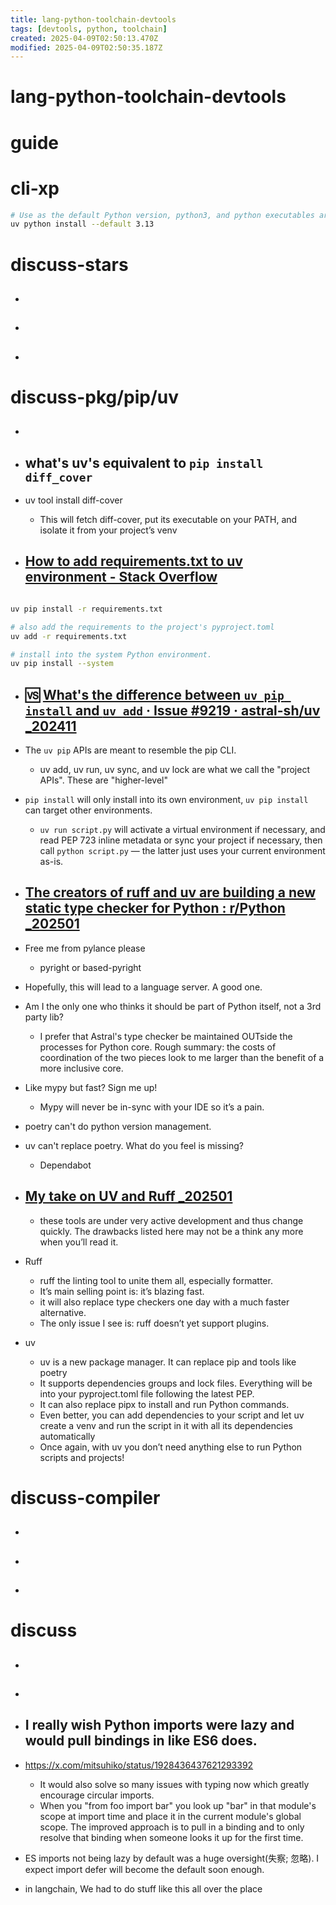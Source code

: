 ```yaml
---
title: lang-python-toolchain-devtools
tags: [devtools, python, toolchain]
created: 2025-04-09T02:50:13.470Z
modified: 2025-04-09T02:50:35.187Z
---
```


# lang-python-toolchain-devtools

# guide

# cli-xp

```sh
# Use as the default Python version, python3, and python executables are also installed.
uv python install --default 3.13 
```

# discuss-stars
- ## 

- ## 

- ## 
# discuss-pkg/pip/uv
- ## 

- ## what's uv's equivalent to `pip install diff_cover`

- uv tool install diff-cover
  - This will fetch diff-cover, put its executable on your PATH, and isolate it from your project’s venv 

- ## [How to add requirements.txt to uv environment - Stack Overflow](https://stackoverflow.com/questions/79344035/how-to-add-requirements-txt-to-uv-environment)

```sh

uv pip install -r requirements.txt

# also add the requirements to the project's pyproject.toml
uv add -r requirements.txt

# install into the system Python environment.
uv pip install --system
```

- ## 🆚 [What's the difference between `uv pip install` and `uv add` · Issue #9219 · astral-sh/uv _202411](https://github.com/astral-sh/uv/issues/9219)
- The `uv pip` APIs are meant to resemble the pip CLI. 
  - uv add, uv run, uv sync, and uv lock are what we call the "project APIs". These are "higher-level"
- `pip install` will only install into its own environment, `uv pip install` can target other environments.
  - `uv run script.py` will activate a virtual environment if necessary, and read PEP 723 inline metadata or sync your project if necessary, then call `python script.py` — the latter just uses your current environment as-is.

- ## [The creators of ruff and uv are building a new static type checker for Python : r/Python _202501](https://www.reddit.com/r/Python/comments/1idk4ko/the_creators_of_ruff_and_uv_are_building_a_new/)
- Free me from pylance please
  - pyright or based-pyright

- Hopefully, this will lead to a language server. A good one.

- Am I the only one who thinks it should be part of Python itself, not a 3rd party lib?
  - I prefer that Astral's type checker be maintained OUTside the processes for Python core. Rough summary: the costs of coordination of the two pieces look to me larger than the benefit of a more inclusive core.

- Like mypy but fast? Sign me up!
  - Mypy will never be in-sync with your IDE so it’s a pain.

- poetry can't do python version management.
- uv can't replace poetry. What do you feel is missing?
  - Dependabot

- ## [My take on UV and Ruff _202501](https://www.jujens.eu/posts/en/2025/Jan/25/uv-and-ruff/)
  - these tools are under very active development and thus change quickly. The drawbacks listed here may not be a think any more when you’ll read it.
- Ruff
  - ruff the linting tool to unite them all, especially formatter.
  - It’s main selling point is: it’s blazing fast.
  - it will also replace type checkers one day with a much faster alternative.
  - The only issue I see is: ruff doesn’t yet support plugins. 
- uv
  - uv is a new package manager. It can replace pip and tools like poetry
  - It supports dependencies groups and lock files. Everything will be into your pyproject.toml file following the latest PEP. 
  - It can also replace pipx to install and run Python commands. 
  - Even better, you can add dependencies to your script and let uv create a venv and run the script in it with all its dependencies automatically
  - Once again, with uv you don’t need anything else to run Python scripts and projects!

# discuss-compiler
- ## 

- ## 

- ## 
# discuss
- ## 

- ## 

- ## I really wish Python imports were lazy and would pull bindings in like ES6 does. 
- https://x.com/mitsuhiko/status/1928436437621293392
  - It would also solve so many issues with typing now which greatly encourage circular imports.
  - When you "from foo import bar" you look up "bar" in that module's scope at import time and place it in the current module's global scope. The improved approach is to pull in a binding and to only resolve that binding when someone looks it up for the first time.

- ES imports not being lazy by default was a huge oversight(失察; 忽略). I expect import defer will become the default soon enough.

- in langchain, We had to do stuff like this all over the place
